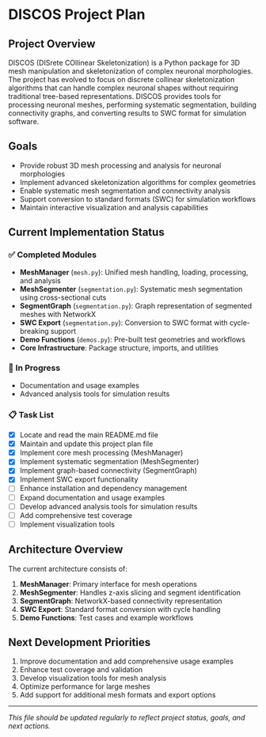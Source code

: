 # DISCOS Project Plan

## Project Overview

DISCOS (DISrete COllinear Skeletonization) is a Python package for 3D mesh manipulation and skeletonization of complex neuronal morphologies. The project has evolved to focus on discrete collinear skeletonization algorithms that can handle complex neuronal shapes without requiring traditional tree-based representations. DISCOS provides tools for processing neuronal meshes, performing systematic segmentation, building connectivity graphs, and converting results to SWC format for simulation software.

## Goals

- Provide robust 3D mesh processing and analysis for neuronal morphologies
- Implement advanced skeletonization algorithms for complex geometries
- Enable systematic mesh segmentation and connectivity analysis
- Support conversion to standard formats (SWC) for simulation workflows
- Maintain interactive visualization and analysis capabilities

## Current Implementation Status

### ✅ Completed Modules

- **MeshManager** (`mesh.py`): Unified mesh handling, loading, processing, and analysis
- **MeshSegmenter** (`segmentation.py`): Systematic mesh segmentation using cross-sectional cuts
- **SegmentGraph** (`segmentation.py`): Graph representation of segmented meshes with NetworkX
- **SWC Export** (`segmentation.py`): Conversion to SWC format with cycle-breaking support
- **Demo Functions** (`demos.py`): Pre-built test geometries and workflows
- **Core Infrastructure**: Package structure, imports, and utilities

### 🔄 In Progress

- Documentation and usage examples
- Advanced analysis tools for simulation results

### 📋 Task List

- [x] Locate and read the main README.md file
- [x] Maintain and update this project plan file
- [x] Implement core mesh processing (MeshManager)
- [x] Implement systematic segmentation (MeshSegmenter)
- [x] Implement graph-based connectivity (SegmentGraph)
- [x] Implement SWC export functionality
- [ ] Enhance installation and dependency management
- [ ] Expand documentation and usage examples
- [ ] Develop advanced analysis tools for simulation results
- [ ] Add comprehensive test coverage
- [ ] Implement visualization tools

## Architecture Overview

The current architecture consists of:

1. **MeshManager**: Primary interface for mesh operations
2. **MeshSegmenter**: Handles z-axis slicing and segment identification
3. **SegmentGraph**: NetworkX-based connectivity representation
4. **SWC Export**: Standard format conversion with cycle handling
5. **Demo Functions**: Test cases and example workflows

## Next Development Priorities

1. Improve documentation and add comprehensive usage examples
2. Enhance test coverage and validation
3. Develop visualization tools for mesh analysis
4. Optimize performance for large meshes
5. Add support for additional mesh formats and export options

---

*This file should be updated regularly to reflect project status, goals, and next actions.*
